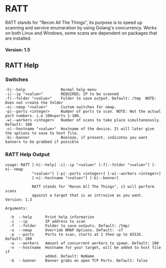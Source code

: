 # RATT

RATT stands for "Recon All The Things", its purpose is to speed up scanning and service enumeration by using Golang's concurrency.  Works on both Linux and Windows, some scans are dependent on packages that are installed.

#### Version: 1.5

## RATT Help

### Switches

```
-h|--help                Normal help menu
-i|--ip "<value>"        REQUIRED; IP to be scanned
-f|--folder "<value>"    Folder to save output. Default: /tmp  NOTE: Does not create the folder
-o|--nmap "<value>"      Custom switches for nmap.
-p|--ports <integer>     Number of ports to scan. NOTE: Not the actual port numbers. i.e 100=ports 1-100.
-w|--workers <integer>   Number of scans to take place simultaneously. Default: 100
-n|--hostname "<value>"  Hostname of the device. It will later give the options to save to host file.
-b|--banner              Boolean, if present, indicates you want banners to be grabbed if possible
```

### RATT Help Output

```
usage: RATT [-h|--help] -i|--ip "<value>" [-f|--folder "<value>"] [-o|--nmap
            "<value>"] [-p|--ports <integer>] [-w|--workers <integer>]
            [-n|--hostname "<value>"] [-b|--banner]

            RATT stands for "Recon All The Things", it will perform scans
            against a target that is as intrusive as you want. Version: 1.3

Arguments:

  -h  --help      Print help information
  -i  --ip        IP address to scan
  -f  --folder    Folder to save outputs. Default: /tmp/
  -o  --nmap      Override NMAP Options. Default: -sT
  -p  --ports     Ports to scan, starts at 1 then up to 65535. Default: 200
  -w  --workers   Amount of concurrent workers to spawn. Default: 100
  -n  --hostname  Hostname for your target, will be added to host file if
                  added. Default: NoName
  -b  --banner    Banner grabs on open TCP Ports. Default: false

```
